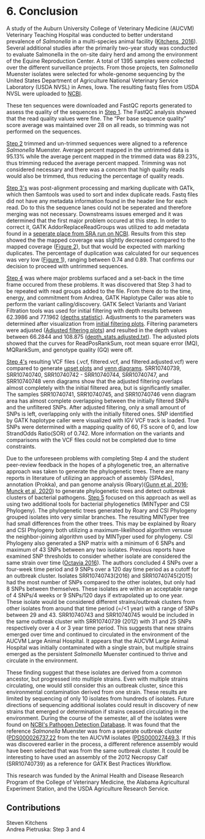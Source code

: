 # 6. Conclusion

A study of the Auburn University College of Veterinary Medicine (AUCVM) Veterinary Teaching Hospital was conducted to better understand prevalence of _Salmonella_ in a multi-species animal facility ([Kitchens, 2016](https://etd.auburn.edu/bitstream/handle/10415/5456/Steven%20Kitchens%20Thesis.pdf?sequence=2&isAllowed=y)). Several additional studies after the primarily two-year study was conducted to evaluate Salmonella in the on-site dairy herd and among the environment of the Equine Reproduction Center. A total of 1395 samples were collected over the different surveillance projects. From those projects, ten _Salmonella_ Muenster isolates were selected for whole-genome sequencing by the United States Department of Agriculture National Veterinary Service Laboratory (USDA NVSL) in Ames, Iowa. The resulting fastq files from USDA NVSL were uploaded to [NCBI](https://www.ncbi.nlm.nih.gov/Traces/study/?acc=SRP201758&o=acc_s%3Aa).

These ten sequences were downloaded and FastQC reports generated to assess the quality of the sequences in [Step 1](https://github.com/AUBioInformatics22/Salmonella-Project/tree/main/1%20-%20Initial%20Quality%20Assessment%20of%20Raw%20NGS%20Data). The FastQC analysis showed that the read quality values were fine. The “Per base sequence quality” score average was maintained over 28 on all reads, so trimming was not performed on the sequences.

[Step 2](https://github.com/AUBioInformatics22/Salmonella-Project/tree/main/2%20-%20Alignment%20of%20Sequence%20Reads%20to%20Referenc%20Genome_) trimmed and un-trimmed sequences were aligned to a reference _Salmonella_ Muenster. Average percent mapped in the untrimmed data is 95.13% while the average percent mapped in the trimmed data was 89.23%, thus trimming reduced the average percent mapped. Trimming was not considered necessary and there was a concern that high quality reads would also be trimmed, thus reducing the percentage of quality reads.

[Step 3's](https://github.com/AUBioInformatics22/Salmonella-Project/tree/main/3%20-%20Post-alignment%20processing) was post-alignment processing and marking duplicate with GATk, which then Samtools was used to sort and index duplicate reads. Fastq files did not have any metadata information found in the header line for each read. Do to this the sequence lanes could not be seperated and therefore merging was not necessary. Downstreams issues emerged and it was determined that the first major problem occured at this step. In order to correct it, GATK AddorReplaceReadGroups was utilized to add metadata found in a [seperate place from SRA run on NCBI](https://github.com/AUBioInformatics22/Salmonella-Project/blob/main/3%20-%20Post-alignment%20processing/Guide%20to%20finding%20metadata.pdf). Results from this step showed the the mapped coverage was slightly decreased compared to the mapped coverage ([Figure 2](https://github.com/AUBioInformatics22/Salmonella-Project/blob/main/3%20-%20Post-alignment%20processing/graphs/Coverage.png)), but that would be expected with marking duplicates. The percentage of duplication was calculated for our sequences was very low ([Figure 1](https://github.com/AUBioInformatics22/Salmonella-Project/blob/main/3%20-%20Post-alignment%20processing/graphs/Percent%20Duplication.png)), ranging between 0.74 and 0.89. That confirms our decision to proceed with untrimmed sequences.

[Step 4](https://github.com/AUBioInformatics22/Salmonella-Project/tree/main/4%20-%20Variant%20Discovery) was where major problems surfaced and a set-back in the time frame occured from these problems. It was discovered that Step 3 had to be repeated with read groups added to the file. From there do to the time, energy, and commitment from Andrea, GATK Haplotype Caller was able to perform the variant calling/discovery. GATK Select Variants and Variant Filtration tools was used for initial filtering with depth results between 62.3986 and 77.1962 ([depths statistic](https://github.com/AUBioInformatics22/Salmonella-Project/blob/main/4%20-%20Variant%20Discovery/depth_stats.txt)). Adjustments to the parameters was determined after visualization from [initial filtering plots](https://github.com/AUBioInformatics22/Salmonella-Project/tree/main/4%20-%20Variant%20Discovery/Initial%20filtering%20plots). Filtering parameters were adjusted ([Adjusted filtering plots](https://github.com/AUBioInformatics22/Salmonella-Project/tree/main/4%20-%20Variant%20Discovery/Adjusted%20filtering%20plots)) and resulted in the depth values between 66.2844 and 108.875 ([depth_stats.adjusted.txt](https://github.com/AUBioInformatics22/Salmonella-Project/blob/main/4%20-%20Variant%20Discovery/depth_stats.adjusted.txt)). The adjusted plots showed that the curves for ReadPosRankSum, root mean square error (MQ), MQRankSum, and genotype quality (GQ) were off.

[Step 4's](https://github.com/AUBioInformatics22/Salmonella-Project/tree/main/4%20-%20Variant%20Discovery) resulting VCF files (.vcf, filtered.vcf, and filtered.adjusted.vcf) were compared to generate [upset plots](https://github.com/AUBioInformatics22/Salmonella-Project/tree/main/4%20-%20Variant%20Discovery/Upset%20plots) and [venn diagrams](https://github.com/AUBioInformatics22/Salmonella-Project/tree/main/4%20-%20Variant%20Discovery/Venn%20diagrams). SRR10740739, SRR10740740, SRR10740742 - SRR10740744, SRR10740747, and SRR10740748 venn diagrams show that the adjusted filtering overlaps almost completely with the initial filtered area, but is significantly smaller. The samples SRR10740741, SRR10740745, and SRR10740746 venn diagram area has almost complete overlapping between the initially filtered SNPs and the unfiltered SNPs. After adjusted filtering, only a small amount of SNPs is left, overlapping only with the initially filtered ones. SNP identified by GATK haplotype caller were visualized with IGV VCF track is loaded. True SNPs were determined with a mapping quality of 60, FS score of 0, and low StrandOdds Ratio(SOR) of 0.742. More information on the variants and comparisons with the VCF files could not be completed due to time constraints.

Due to the unforeseen problems with completing Step 4 and the student peer-review feedback in the hopes of a phylogenetic tree, an alternative approach was taken to generate the phylogenetic trees. There are many reports in literature of utilizing an approach of assembly (SPAdes), annotation (Prokka), and pan genome analysis (Roary)([Gunn et al, 2016](https://www.frontiersin.org/articles/10.3389/fmicb.2016.01664/full); [Munck et al, 2020](https://www.nature.com/articles/s41597-020-0417-7)) to generate phylogenetic trees and detect outbreak clusters of bacterial pathogens. [Step 5](https://github.com/AUBioInformatics22/Salmonella-Project/tree/main/5%20-%20Data%20Analysis%20for%20Peer%20Review) focused on this approach as well as using two additional tools for bacterial phylogenetics (MINTyper and CSI Phylogeny). The phylogenetic trees generated by Roary and CSI Phylogeny grouped isolates into very similar branches. The resulting MINTyper tree had small differences from the other trees. This may be explained by Roary and CSI Phylogeny both utilizing a maximum-likelihood algorithm versuse the neighbor-joining algorithm used by MINTyper used for phylogeny. CSI Phylogeny also generated a SNP matrix with a minimum of 6 SNPs and maximum of 43 SNPs between any two isolates. Previous reports have examined SNP thresholds to consider whether isolate are considered the same strain over time ([Octavia 2016](https://journals.asm.org/doi/full/10.1128/JCM.03235-14)). The authors concluded 4 SNPs over a four-week time period and 9 SNPs over a 120 day time period as a cutoff for an outbreak cluster. Isolates SRR10740743(2016) and SRR10740745(2015) had the most number of SNPs compared to the other isolates, but only had 8 SNPs between themselves. These isolates are within an acceptable range of 4 SNPs/4 weeks or 9 SNPs/120 days if extrapolated up to one year. These isolate would be considered different strains/outbreak clusters from 
other isolates from around that time period (=/<1 year) with a range of SNPs between 29 and 43. SRR10740743 and SRR10740745 would be included in the same outbreak cluster with SRR10740739 (2012) with 31 and 25 SNPs respectively over a 4 or 3 year time period. This suggests that new strains emerged over time and continued to circulated in the environment of the AUCVM Large Animal Hospital. It appears that the AUCVM Large Animal Hospital was initially contaminated with a single strain, but multiple strains emerged as the persistent _Salmonella_ Muenster continued to thrive and circulate in the environment.

These finding suggest that these isolates are derived from a common ancestor, but progressed into multiple strains. Even with multiple strains circulating, one would still consider this an outbreak cluster, since this environmental contamination derived from one strain. These results are limited by sequencing of only 10 isolates from hundreds of isolates. Future directions of sequencing additional isolates could result in discovery of new strains that emerged or determination if strains ceased circulating in the environment. During the course of the semester, all of the isolates were found on [NCBI's Pathogen Detection Database](https://www.ncbi.nlm.nih.gov/pathogens/). It was found that the reference _Salmonella_ Muenster was from a seperate outbreak cluster ([PDS000026737.22](https://www.ncbi.nlm.nih.gov/Structure/tree/#!/tree/Salmonella/PDG000000002.2433/PDS000026737.22) from the ten AUCVM isolates ([PDS000027449.3](https://www.ncbi.nlm.nih.gov/Structure/tree/#!/tree/Salmonella/PDG000000002.2433/PDS000027449.3). If this was discovered earlier in the process, a different reference assembly would have been selected that was from the same outbreak cluster. It could be interesting to have used an assembly of the 2012 Necropsy Calf (SRR10740739) as a reference for GATK Best Practices Workflow.

This research was funded by the Animal Health and Disease Research Program of the College of Veterinary Medicine, the Alabama Agricultural Experiment Station, and the USDA Agriculture Research Service. </br>

## Contributions
Steven Kitchens </br>
Andrea Pietruska: Step 3 and 4
